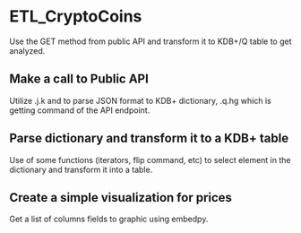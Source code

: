# ETL_CryptoCoins
Use the GET method from public API and transform it to KDB+/Q table to get analyzed.

## Make a call to Public API
Utilize .j.k and to parse JSON format to KDB+ dictionary, .q.hg which is getting command of the API endpoint.

## Parse dictionary and transform it to a KDB+ table
Use of some functions (iterators, flip command, etc) to select element in the dictionary and transform it into a table.

## Create a simple visualization for prices
Get a list of columns fields to graphic using embedpy.
